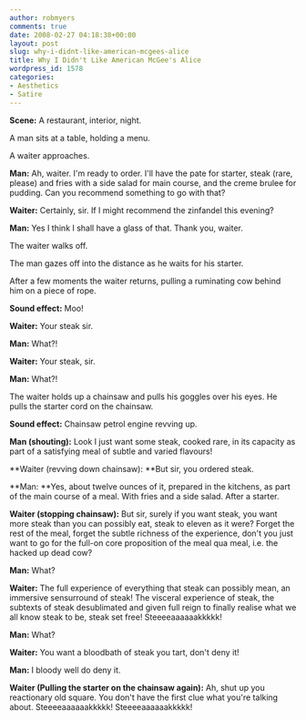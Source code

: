 ```yaml
---
author: robmyers
comments: true
date: 2008-02-27 04:18:38+00:00
layout: post
slug: why-i-didnt-like-american-mcgees-alice
title: Why I Didn't Like American McGee's Alice
wordpress_id: 1578
categories:
- Aesthetics
- Satire
---
```


**Scene:** A restaurant, interior, night.  
  
A man sits at a table, holding a menu.  
  
A waiter approaches.  
  
**Man:** Ah, waiter. I'm ready to order. I'll have the pate for starter, steak (rare, please) and fries with a side salad for main course, and the creme brulee for pudding. Can you recommend something to go with that?  
  
**Waiter:** Certainly, sir. If I might recommend the zinfandel this evening?  
  
**Man:** Yes I think I shall have a glass of that. Thank you, waiter.  
  
The waiter walks off.  
  
The man gazes off into the distance as he waits for his starter.  
  
After a few moments the waiter returns, pulling a ruminating cow behind him on a piece of rope.  
  
**Sound effect:** Moo!  
  
**Waiter:** Your steak sir.  
  
**Man:** What?!  
  
**Waiter:** Your steak, sir.  
  
**Man:** What?!  
  
The waiter holds up a chainsaw and pulls his goggles over his eyes. He pulls the starter cord on the chainsaw.  
  
**Sound effect:** Chainsaw petrol engine revving up.  
  
**Man (shouting):** Look I just want some steak, cooked rare, in its capacity as part of a satisfying meal of subtle and varied flavours!  
  
**Waiter (revving down chainsaw): **But sir, you ordered steak.  
  
**Man: **Yes, about twelve ounces of it, prepared in the kitchens, as part of the main course of a meal. With fries and a side salad. After a starter.  
  
**Waiter (stopping chainsaw):** But sir, surely if you want steak, you want more steak than you can possibly eat, steak to eleven as it were? Forget the rest of the meal, forget the subtle richness of the experience, don't you just want to go for the full-on core proposition of the meal qua meal, i.e. the hacked up dead cow?  
  
**Man:** What?  
  
**Waiter:** The full experience of everything that steak can possibly mean, an immersive sensurround of steak! The visceral experience of steak, the subtexts of steak desublimated and given full reign to finally realise what we all know steak to be, steak set free! Steeeeaaaaaakkkkk!  
  
**Man:** What?  
  
**Waiter:** You want a bloodbath of steak you tart, don't deny it!  
  
**Man:** I bloody well do deny it.  
  
**Waiter (Pulling the starter on the chainsaw again):** Ah, shut up you reactionary old square. You don't have the first clue what you're talking about. Steeeeaaaaaakkkkk! Steeeeaaaaaakkkkk!  


